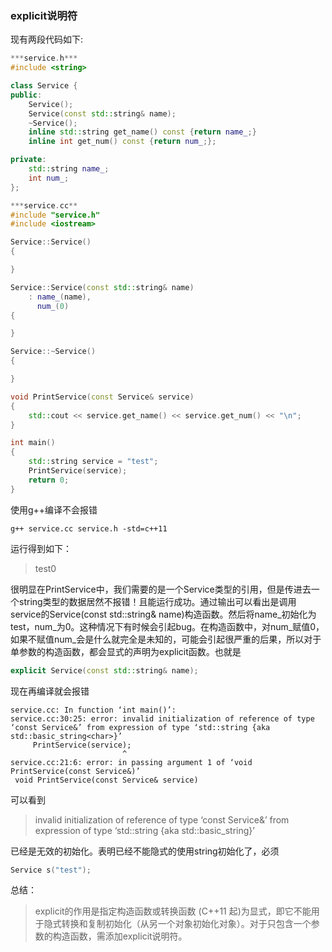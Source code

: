 ### explicit说明符

现有两段代码如下:
```c++
***service.h***
#include <string>

class Service {
public:
    Service();
    Service(const std::string& name);                                              
    ~Service();
    inline std::string get_name() const {return name_;}
    inline int get_num() const {return num_;};

private:
    std::string name_;
    int num_;
};

***service.cc**
#include "service.h"
#include <iostream>

Service::Service()
{

}

Service::Service(const std::string& name)
    : name_(name),
      num_(0)
{

}

Service::~Service()
{

}

void PrintService(const Service& service)
{
    std::cout << service.get_name() << service.get_num() << "\n";
}

int main()
{
    std::string service = "test";
    PrintService(service);
    return 0;
}
```
使用g++编译不会报错
```shell 
g++ service.cc service.h -std=c++11
```
运行得到如下：
> test0

很明显在PrintService中，我们需要的是一个Service类型的引用，但是传进去一个string类型的数据居然不报错！且能运行成功。通过输出可以看出是调用service的Service(const std::string& name)构造函数。然后将name_初始化为test，num_为0。这种情况下有时候会引起bug。在构造函数中，对num_赋值0，如果不赋值num_会是什么就完全是未知的，可能会引起很严重的后果，所以对于单参数的构造函数，都会显式的声明为explicit函数。也就是
```c++
explicit Service(const std::string& name);
```
现在再编译就会报错
```shell
service.cc: In function ‘int main()’:
service.cc:30:25: error: invalid initialization of reference of type ‘const Service&’ from expression of type ‘std::string {aka std::basic_string<char>}’
     PrintService(service);
                         ^
service.cc:21:6: error: in passing argument 1 of ‘void PrintService(const Service&)’
 void PrintService(const Service& service)
 ```
 可以看到
 > invalid initialization of reference of type ‘const Service&’ from expression of type ‘std::string {aka std::basic_string<char>}’

 已经是无效的初始化。表明已经不能隐式的使用string初始化了，必须
 ```c++
 Service s("test");
 ```
 
 总结：
 > explicit的作用是指定构造函数或转换函数 (C++11 起)为显式，即它不能用于隐式转换和复制初始化（从另一个对象初始化对象）。对于只包含一个参数的构造函数，需添加explicit说明符。
